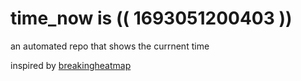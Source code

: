 # time_now is (( 1693051200403 ))

an automated repo that shows the currnent time

inspired by [breakingheatmap](https://github.com/breakingheatmap/breakingheatmap)